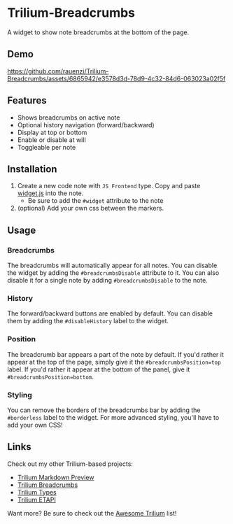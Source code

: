 # Trilium-Breadcrumbs

A widget to show note breadcrumbs at the bottom of the page.

## Demo

https://github.com/rauenzi/Trilium-Breadcrumbs/assets/6865942/e3578d3d-78d9-4c32-84d6-063023a02f5f


## Features

- Shows breadcrumbs on active note
- Optional history navigation (forward/backward)
- Display at top or bottom
- Enable or disable at will
- Toggleable per note

## Installation

1. Create a new code note with `JS Frontend` type. Copy and paste [widget.js](https://github.com/rauenzi/Trilium-Breadcrumbs/blob/main/src/widget.js) into the note.
    - Be sure to add the `#widget` attribute to the note
1. (optional) Add your own css between the markers.

## Usage

### Breadcrumbs

The breadcrumbs will automatically appear for all notes. You can disable the widget by adding the `#breadcrumbsDisable` attribute to it. You can also disable it for a single note by adding `#breadcrumbsDisable` to the note.

### History

The forward/backward buttons are enabled by default. You can disable them by adding the `#disableHistory` label to the widget.

### Position

The breadcrumb bar appears a part of the note by default. If you'd rather it appear at the top of the page, simply give it the `#breadcrumbsPosition=top` label. If you'd rather it appear at the bottom of the panel, give it `#breadcrumbsPosition=bottom`.

### Styling

You can remove the borders of the breadcrumbs bar by adding the `#borderless` label to the widget. For more advanced styling, you'll have to add your own CSS!


## Links

Check out my other Trilium-based projects:
- [Trilium Markdown Preview](https://github.com/rauenzi/Trilium-MarkdownPreview)
- [Trilium Breadcrumbs](https://github.com/rauenzi/Trilium-Breadcrumbs)
- [Trilium Types](https://github.com/rauenzi/trilium-types)
- [Trilium ETAPI](https://github.com/rauenzi/trilium-etapi)

Want more? Be sure to check out the [Awesome Trilium](https://github.com/Nriver/awesome-trilium) list!